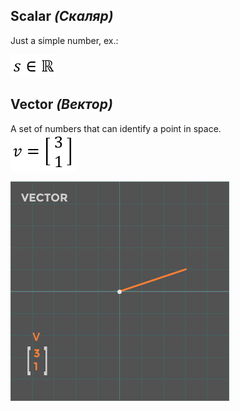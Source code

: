 
## Scalar _(Скаляр)_
Just a simple number, ex.:
  
![Formula](/Formulas/f1.png)




## Vector _(Вектор)_
A set of numbers that can identify a point in space.   
![Formula](/Formulas/f2.png)   
  
![Vector](/Images/vector.png)


